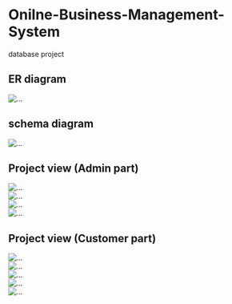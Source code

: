 # Onilne-Business-Management-System
database project

## ER diagram
![...](images/ER_diagram.png)</br>

## schema diagram
![...](images/schema_diagram.png)</br>

## Project view (Admin part)

![...](images/a1.jpeg)</br>
![...](images/a2.jpeg)</br>
![...](images/a3.jpeg)</br>
![...](images/a4.jpeg)</br>

## Project view (Customer part)

![...](images/c1.jpeg)</br>
![...](images/c2.jpeg)</br>
![...](images/c3.jpeg)</br>
![...](images/c4.jpeg)</br>
![...](images/c5.jpeg)</br>
